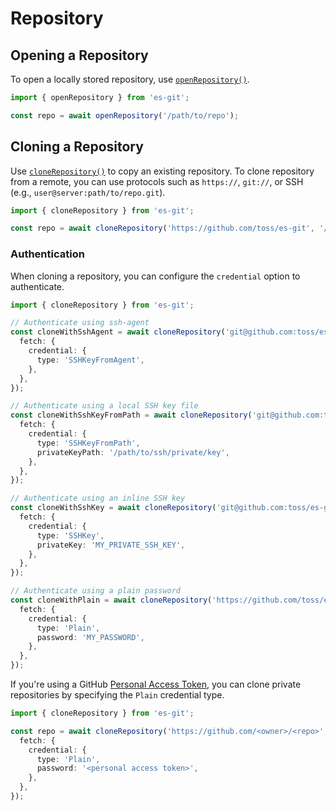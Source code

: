 # Repository

## Opening a Repository

To open a locally stored repository, use [`openRepository()`](../reference/functions/openRepository.md).

```ts
import { openRepository } from 'es-git';

const repo = await openRepository('/path/to/repo');
```

## Cloning a Repository

Use [`cloneRepository()`](../reference/functions/cloneRepository.md) to copy an existing repository. To clone repository from a remote, you can use protocols such as `https://`, `git://`, or SSH (e.g.,
`user@server:path/to/repo.git`).

```ts
import { cloneRepository } from 'es-git';

const repo = await cloneRepository('https://github.com/toss/es-git', '/path/to/clone');
```

### Authentication

When cloning a repository, you can configure the `credential` option to authenticate.

```ts
import { cloneRepository } from 'es-git';

// Authenticate using ssh-agent
const cloneWithSshAgent = await cloneRepository('git@github.com:toss/es-git', '.', {
  fetch: {
    credential: {
      type: 'SSHKeyFromAgent',
    },
  },
});

// Authenticate using a local SSH key file
const cloneWithSshKeyFromPath = await cloneRepository('git@github.com:toss/es-git', '.', {
  fetch: {
    credential: {
      type: 'SSHKeyFromPath',
      privateKeyPath: '/path/to/ssh/private/key',
    },
  },
});

// Authenticate using an inline SSH key
const cloneWithSshKey = await cloneRepository('git@github.com:toss/es-git', '.', {
  fetch: {
    credential: {
      type: 'SSHKey',
      privateKey: 'MY_PRIVATE_SSH_KEY',
    },
  },
});

// Authenticate using a plain password
const cloneWithPlain = await cloneRepository('https://github.com/toss/es-git', '.', {
  fetch: {
    credential: {
      type: 'Plain',
      password: 'MY_PASSWORD',
    },
  },
});
```

If you're using a GitHub [Personal Access Token](https://docs.github.com/en/authentication/keeping-your-account-and-data-secure/managing-your-personal-access-tokens), you can clone private repositories by specifying the `Plain` credential type.

```ts
import { cloneRepository } from 'es-git';

const repo = await cloneRepository('https://github.com/<owner>/<repo>', '.', {
  fetch: {
    credential: {
      type: 'Plain',
      password: '<personal access token>',
    },
  },
});
```
